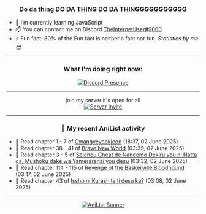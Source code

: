 <div align="center">

### Do da thing DO DA THING DO DA THINGGGGGGGGGGG
</div>

- 🌱 I’m currently learning JavaScript
- 📫 You can contact me on Discord [TheInternetUser#9060](https://discord.com/users/534117072796385300)
- ⚡ Fun fact: 80% of the Fun fact is neither a fact nor fun. _Statistics by me 😎_
<hr>

<div align="center">

### What I'm doing right now:
[![Discord Presence](https://lanyard.cnrad.dev/api/534117072796385300)](https://discord.com/users/534117072796385300)
<hr>

join my server it's open for all <br>
[![Server Invite](https://invidget.switchblade.xyz/bfYgVHxrSs)](https://discord.gg/bfYgVHxrSs)

<hr>
  
### 🌸 My recent AniList activity

</div>

<!-- ANILIST_ACTIVITY:start -->

-   📖 Read chapter 1 - 7 of [Gwangyeyeokjeon](https://anilist.co/manga/176592) (18:37, 02 June 2025)
-   📖 Read chapter 38 - 41 of [Brave New World](https://anilist.co/manga/122161) (03:39, 02 June 2025)
-   📖 Read chapter 3 - 5 of [Seichou Cheat de Nandemo Dekiru you ni Natta ga, Mushoku dake wa Yamerarenai you desu](https://anilist.co/manga/100732) (03:32, 02 June 2025)
-   📖 Read chapter 114 - 115 of [Revenge of the Baskerville Bloodhound](https://anilist.co/manga/163824) (03:17, 02 June 2025)
-   📖 Read chapter 43 of [Issho ni Kurashite Ii desu ka?](https://anilist.co/manga/159549) (03:08, 02 June 2025)

<!-- ANILIST_ACTIVITY:end -->
<hr>

<div align="center">

[![AniList Banner](https://img.anili.st/User/929966)](https://anilist.co/user/TheInternetUser)

<!-- ![Profile views](https://gpvc.arturio.dev/TheInternetUse7) Since 2023-01-09 -->
<br>


</div>
